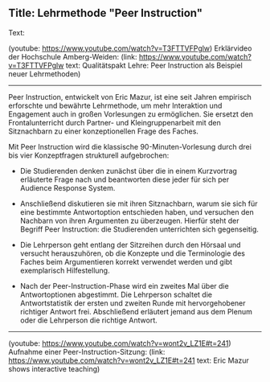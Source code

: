 Title: Lehrmethode "Peer Instruction"
----
Text:

(youtube:  https://www.youtube.com/watch?v=T3FTTVFPglw)
Erklärvideo der Hochschule Amberg-Weiden:
(link: https://www.youtube.com/watch?v=T3FTTVFPglw text: Qualitätspakt Lehre: Peer Instruction als Beispiel neuer Lehrmethoden)
****
Peer Instruction, entwickelt von Eric Mazur, ist eine seit Jahren empirisch erforschte und bewährte Lehrmethode, um mehr Interaktion und Engagement auch in großen Vorlesungen zu ermöglichen. Sie ersetzt den Frontalunterricht durch Partner- und Kleingruppenarbeit mit den Sitznachbarn zu einer konzeptionellen Frage des Faches.

Mit Peer Instruction wird die klassische 90-Minuten-Vorlesung durch drei bis vier Konzeptfragen strukturell aufgebrochen:

* Die Studierenden denken zunächst über die in einem Kurzvortrag erläuterte Frage nach und beantworten diese jeder für sich per Audience Response System.

* Anschließend diskutieren sie mit ihren Sitznachbarn, warum sie sich für eine bestimmte Antwortoption entschieden haben, und versuchen den Nachbarn von ihren Argumenten zu überzeugen. Hierfür steht der Begriff Peer Instruction: die Studierenden unterrichten sich gegenseitig.

* Die Lehrperson geht entlang der Sitzreihen durch den Hörsaal und versucht herauszuhören, ob die Konzepte und die Terminologie des Faches beim Argumentieren korrekt verwendet werden und gibt exemplarisch Hilfestellung.

* Nach der Peer-Instruction-Phase wird ein zweites Mal über die Antwortoptionen abgestimmt. Die Lehrperson schaltet die Antwortstatistik der ersten und zweiten Runde mit hervorgehobener richtiger Antwort frei. Abschließend erläutert jemand aus dem Plenum oder die Lehrperson die richtige Antwort.

****

(youtube: https://www.youtube.com/watch?v=wont2v_LZ1E#t=241)
Aufnahme einer Peer-Instruction-Sitzung: (link: https://www.youtube.com/watch?v=wont2v_LZ1E#t=241 text: Eric Mazur shows interactive teaching)
